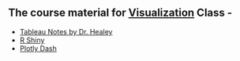 ## The course material for [Visualization](https://github.com/nikkhil13/msa-iaa-ncsu/tree/main/04.%20Fall%20II/Visualization) Class - 

* [Tableau Notes by Dr. Healey](https://www.csc2.ncsu.edu/faculty/healey/msa/tableau/) 
* [R Shiny](https://www.csc2.ncsu.edu/faculty/healey/msa/shiny/) 
* [Plotly Dash](https://www.csc2.ncsu.edu/faculty/healey/msa/dash/) 
